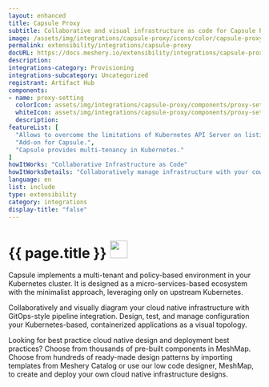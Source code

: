 ```yaml
---
layout: enhanced
title: Capsule Proxy
subtitle: Collaborative and visual infrastructure as code for Capsule Proxy
image: /assets/img/integrations/capsule-proxy/icons/color/capsule-proxy-color.svg
permalink: extensibility/integrations/capsule-proxy
docURL: https://docs.meshery.io/extensibility/integrations/capsule-proxy
description: 
integrations-category: Provisioning
integrations-subcategory: Uncategorized
registrant: Artifact Hub
components: 
- name: proxy-setting
  colorIcon: assets/img/integrations/capsule-proxy/components/proxy-setting/icons/color/proxy-setting-color.svg
  whiteIcon: assets/img/integrations/capsule-proxy/components/proxy-setting/icons/white/proxy-setting-white.svg
  description: 
featureList: [
  "Allows to overcome the limitations of Kubernetes API Server on listing owned cluster-scoped resources.",
  "Add-on for Capsule.",
  "Capsule provides multi-tenancy in Kubernetes."
]
howItWorks: "Collaborative Infrastructure as Code"
howItWorksDetails: "Collaboratively manage infrastructure with your coworkers synchronously sharing the same designs."
language: en
list: include
type: extensibility
category: integrations
display-title: "false"
---
```

<h1>{{ page.title }} <img src="{{ page.image }}" style="width: 35px; height: 35px;" /></h1>

<p>
Capsule implements a multi-tenant and policy-based environment in your Kubernetes cluster. It is designed as a micro-services-based ecosystem with the minimalist approach, leveraging only on upstream Kubernetes.
</p>
<p>
    Collaboratively and visually diagram your cloud native infrastructure with GitOps-style pipeline integration. Design, test, and manage configuration your Kubernetes-based, containerized applications as a visual topology.
</p>
<p>
    Looking for best practice cloud native design and deployment best practices? Choose from thousands of pre-built components in MeshMap. Choose from hundreds of ready-made design patterns by importing templates from Meshery Catalog or use our low code designer, MeshMap, to create and deploy your own cloud native infrastructure designs.
</p>
